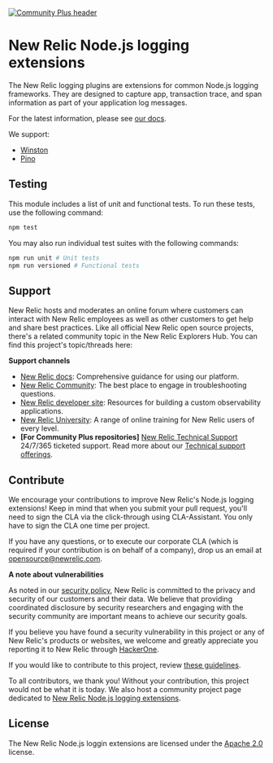 [![Community Plus header](https://github.com/newrelic/opensource-website/raw/master/src/images/categories/Community_Plus.png)](https://opensource.newrelic.com/oss-category/#community-plus)

# New Relic Node.js logging extensions

The New Relic logging plugins are extensions for common Node.js logging frameworks. They are designed to capture app, transaction trace, and span information as part of your application log messages.

For the latest information, please see [our docs](https://docs.newrelic.com/docs/logs/new-relic-logs/enable-logs-context/enable-logs-context-apm-agents).

We support:

* [Winston](packages/winston-log-enricher/README.md)
* [Pino](packages/pino-log-enricher/README.md)

## Testing

This module includes a list of unit and functional tests.  To run these tests, use the following command:

```sh
npm test
```

You may also run individual test suites with the following commands:

```sh
npm run unit # Unit tests
npm run versioned # Functional tests
```

## Support

New Relic hosts and moderates an online forum where customers can interact with New Relic employees as well as other customers to get help and share best practices. Like all official New Relic open source projects, there's a related community topic in the New Relic Explorers Hub. You can find this project's topic/threads here:

**Support channels**

* [New Relic docs](https://docs.newrelic.com/docs/logs/enable-log-management-new-relic/logs-context-nodejs/nodejs-configure-winston): Comprehensive guidance for using our platform.
* [New Relic Community](https://discuss.newrelic.com/t/node-log-enrichers-logs-in-context/88806): The best place to engage in troubleshooting questions.
* [New Relic developer site](https://developer.newrelic.com/): Resources for building a custom observability applications.
* [New Relic University](https://learn.newrelic.com/): A range of online training for New Relic users of every level.
* **[For Community Plus repositories]** [New Relic Technical Support](https://support.newrelic.com/) 24/7/365 ticketed support. Read more about our [Technical support offerings](https://docs.newrelic.com/docs/licenses/license-information/general-usage-licenses/support-plan).

## Contribute

We encourage your contributions to improve New Relic's Node.js logging extensions! Keep in mind that when you submit your pull request, you'll need to sign the CLA via the click-through using CLA-Assistant. You only have to sign the CLA one time per project.

If you have any questions, or to execute our corporate CLA (which is required if your contribution is on behalf of a company), drop us an email at opensource@newrelic.com.

**A note about vulnerabilities**

As noted in our [security policy](../../security/policy), New Relic is committed to the privacy and security of our customers and their data. We believe that providing coordinated disclosure by security researchers and engaging with the security community are important means to achieve our security goals.

If you believe you have found a security vulnerability in this project or any of New Relic's products or websites, we welcome and greatly appreciate you reporting it to New Relic through [HackerOne](https://hackerone.com/newrelic).

If you would like to contribute to this project, review [these guidelines](./CONTRIBUTING.md).

To all contributors, we thank you!  Without your contribution, this project would not be what it is today.  We also host a community project page dedicated to [New Relic Node.js logging extensions](https://opensource.newrelic.com/projects/newrelic-node-log-extensions).

## License
The New Relic Node.js loggin extensions are licensed under the [Apache 2.0](http://apache.org/licenses/LICENSE-2.0.txt) license.
